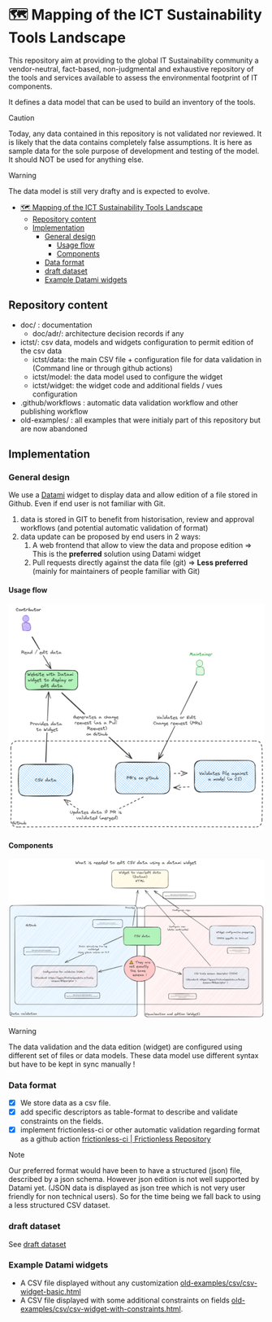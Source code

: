 # 🗺️ Mapping of the ICT Sustainability Tools Landscape

This repository aim at providing to the global IT Sustainability community a vendor-neutral, fact-based, non-judgmental and exhaustive repository of the tools and services available to assess the environmental footprint of IT components.

It defines a data model that can be used to build an inventory of the tools.

> [!CAUTION]
> Today, any data contained in this repository is not validated nor reviewed. It is likely that the data contains completely false assumptions. It is here as sample data for the sole purpose of development and testing of the model. It should NOT be used for anything else.

> [!WARNING]
> The data model is still very drafty and is expected to evolve.

- [🗺️ Mapping of the ICT Sustainability Tools Landscape](#️-mapping-of-the-ict-sustainability-tools-landscape)
  - [Repository content](#repository-content)
  - [Implementation](#implementation)
    - [General design](#general-design)
      - [Usage flow](#usage-flow)
      - [Components](#components)
    - [Data format](#data-format)
    - [draft dataset](#draft-dataset)
    - [Example Datami widgets](#example-datami-widgets)

## Repository content

- doc/ : documentation
  - doc/adr/: architecture decision records if any
- ictst/: csv data, models and widgets configuration to permit edition of the csv data
  - ictst/data: the main CSV file + configuration file for data validation in (Command line or through github actions)
  - ictst/model: the data model used to configure the widget
  - ictst/widget: the widget code and additional fields / vues configuration
- .github/workflows : automatic data validation workflow and other publishing workflow
- old-examples/ : all examples that were initialy part of this repository but are now abandoned

## Implementation

### General design

We use a [Datami](https://datami-docs.multi.coop/?locale=en) widget to display data and allow edition of a file stored in Github. Even if end user is not familiar with Git.

1. data is stored in GIT to benefit from historisation, review and approval workflows (and potential automatic validation of format)
2. data update can be proposed by end users in 2 ways:
   1.  A web frontend that allow to view the data and propose edition => This is the **preferred** solution using Datami widget
   2. Pull requests directly against the data file (git) => **Less preferred** (mainly for maintainers of people familiar with Git)

#### Usage flow

![usage flow](doc/usage-flow.excalidraw.png)


#### Components

![Components of datami widget](doc/datami-components.excalidraw.png)

> [!WARNING]
> The data validation and the data edition (widget) are configured using different set of files or data models.
> These data model use different syntax but have to be kept in sync manually !

### Data format

- [x] We store data as a csv file.
- [x] add specific descriptors as table-format to describe and validate constraints on the fields.
- [x] implement frictionless-ci or other automatic validation regarding format as a github action [frictionless-ci | Frictionless Repository](https://repository.frictionlessdata.io/index.html)

> [!NOTE]
> Our preferred format would have been to have a structured (json) file, described by a json schema. However json edition is not well supported by Datami yet. (JSON data is displayed as json tree which is not very user friendly for non technical users). So for the time being we fall back to using a less structured CSV dataset.

### draft dataset

See [draft dataset](old-examples/ict-sustainability-tools.csv)


### Example Datami widgets

- A CSV file displayed without any customization [old-examples/csv/csv-widget-basic.html](old-examples/csv/csv-widget-basic.html)
- A CSV file displayed with some additional constraints on fields [old-examples/csv/csv-widget-with-constraints.html](old-examples/csv/csv-widget-with-constraints.html).
